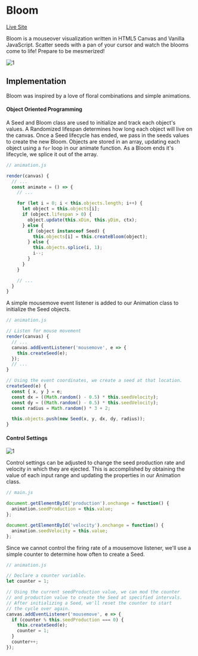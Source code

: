# Bloom
[Live Site](https://youngmanalive.github.io/bloom)

Bloom is a mouseover visualization written in HTML5 Canvas and Vanilla JavaScript. Scatter seeds with a pan of your cursor and watch the blooms come to life! Prepare to be mesmerized!

![1](assets/gifs/1.gif)


## Implementation

Bloom was inspired by a love of floral combinations and simple animations.

#### Object Oriented Programming


A Seed and Bloom class are used to initialize and track each object's values. A Randomized lifespan determines how long each object will live on the canvas. Once a Seed lifecycle has ended, we pass in the seeds values to create the new Bloom. Objects are stored in an array, updating each object using a `for` loop in our animate function. As a Bloom ends it's lifecycle, we splice it out of the array.

```JavaScript
// animation.js

render(canvas) {
  // ...
  const animate = () => {
    // ...

    for (let i = 0; i < this.objects.length; i++) {
      let object = this.objects[i];
      if (object.lifespan > 0) {
        object.update(this.xDim, this.yDim, ctx);
      } else {
        if (object instanceof Seed) {
          this.objects[i] = this.createBloom(object);
        } else {
          this.objects.splice(i, 1);
          i--;
        }
      }
    }

    // ...
  }
}
```


A simple mousemove event listener is added to our Animation class to initialize the Seed objects.

```JavaScript
// animation.js

// Listen for mouse movement
render(canvas) {
  // ...
  canvas.addEventListener('mousemove', e => {
    this.createSeed(e);
  });
  // ...
}

// Using the event coordinates, we create a seed at that location.
createSeed(e) {
  const { x, y } = e;
  const dx = ((Math.random() - 0.5) * this.seedVelocity);
  const dy = ((Math.random() - 0.5) * this.seedVelocity);
  const radius = Math.random() * 3 + 2;

  this.objects.push(new Seed(x, y, dx, dy, radius));
}
```

#### Control Settings

![1](assets/gifs/2.gif)

Control settings can be adjusted to change the seed production rate and velocity in which they are ejected.
This is accomplished by obtaining the value of each input range and updating the properties in our Animation class.

```JavaScript
// main.js

document.getElementById('production').onchange = function() {
  animation.seedProduction = this.value;
};

document.getElementById('velocity').onchange = function() {
  animation.seedVelocity = this.value;
};
```

Since we cannot control the firing rate of a mousemove listener, we'll use a simple counter to determine how often to create a Seed.

```JavaScript
// animation.js

// Declare a counter variable.
let counter = 1;

// Using the current seedProduction value, we can mod the counter
// and production value to create the Seed at specified intervals.
// After initializing a Seed, we'll reset the counter to start
// the cycle over again.
canvas.addEventListener('mousemove', e => {
  if (counter % this.seedProduction === 0) {
    this.createSeed(e);
    counter = 1;
  }
  counter++;
});
```
